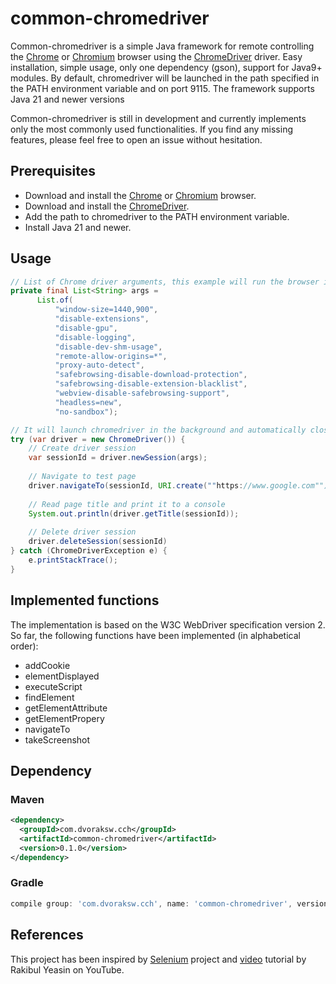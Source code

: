 # common-chromedriver

Common-chromedriver is a simple Java framework for remote controlling the [Chrome](https://www.google.com/chrome/)
or [Chromium](https://www.chromium.org/Home/) browser using the [ChromeDriver](https://chromedriver.chromium.org)
driver. Easy installation, simple usage, only one dependency (gson), support for Java9+ modules. By default,
chromedriver will be launched in the path specified in the PATH environment variable and on port 9115. The framework
supports Java 21 and newer versions

Common-chromedriver is still in development and currently implements only the most commonly used functionalities. If you
find any missing features, please feel free to open an issue without hesitation.

## Prerequisites

* Download and install the [Chrome](https://www.google.com/chrome/)
  or [Chromium](https://www.chromium.org/getting-involved/download-chromium/) browser.
* Download and install the [ChromeDriver](https://chromedriver.chromium.org/downloads).
* Add the path to chromedriver to the PATH environment variable.
* Install Java 21 and newer.

## Usage

```java
// List of Chrome driver arguments, this example will run the browser in the background.
private final List<String> args =
      List.of(
          "window-size=1440,900",
          "disable-extensions",
          "disable-gpu",
          "disable-logging",
          "disable-dev-shm-usage",
          "remote-allow-origins=*",
          "proxy-auto-detect",
          "safebrowsing-disable-download-protection",
          "safebrowsing-disable-extension-blacklist",
          "webview-disable-safebrowsing-support",
          "headless=new",
          "no-sandbox");

// It will launch chromedriver in the background and automatically close it because it implements the AutCcloseable interface.
try (var driver = new ChromeDriver()) {
    // Create driver session
    var sessionId = driver.newSession(args);
    
    // Navigate to test page
    driver.navigateTo(sessionId, URI.create(""https://www.google.com"");
    
    // Read page title and print it to a console
    System.out.println(driver.getTitle(sessionId));
     
    // Delete driver session
    driver.deleteSession(sessionId)
} catch (ChromeDriverException e) {
    e.printStackTrace();
}
```

## Implemented functions

The implementation is based on the W3C WebDriver specification version 2. So far, the following functions have been
implemented (in alphabetical order):
* addCookie
* elementDisplayed
* executeScript
* findElement
* getElementAttribute
* getElementPropery
* navigateTo
* takeScreenshot

## Dependency

### Maven

```xml
<dependency>
  <groupId>com.dvoraksw.cch</groupId>
  <artifactId>common-chromedriver</artifactId>
  <version>0.1.0</version>
</dependency>
```

### Gradle

```groovy
compile group: 'com.dvoraksw.cch', name: 'common-chromedriver', version: '0.1.0'
```

## References

This project has been inspired by [Selenium](https://www.selenium.dev/) project
and [video](https://youtu.be/F2jMzBW1Vl4?si=X7cdXexT4nM4tEmA) tutorial by Rakibul Yeasin on YouTube. 